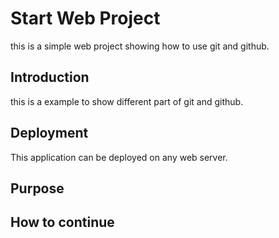 # Start Web Project

this is a simple web project showing how to use git and github.

## Introduction

this is a  example to show different part of git and github.

## Deployment

This application can be deployed on any web server.

## Purpose

## How to continue
